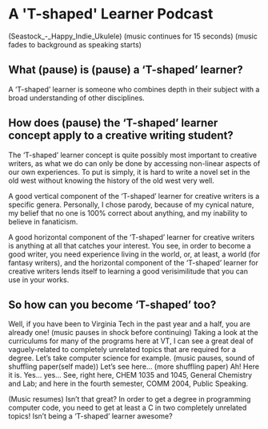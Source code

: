 # A 'T-shaped' Learner Podcast
(Seastock_-_Happy_Indie_Ukulele)
(music continues for 15 seconds)
(music fades to background as speaking starts)
## What (pause) is (pause) a ‘T-shaped’ learner?

A ‘T-shaped’ learner is someone who combines depth in their subject with a broad understanding of other disciplines.

## How does (pause) the ‘T-shaped’ learner concept apply to a creative writing student?

The ‘T-shaped’ learner concept is quite possibly most important to creative writers, as what we do can only be done by accessing non-linear aspects of our own experiences. To put is simply, it is hard to write a novel set in the old west without knowing the history of the old west very well.

A good vertical component of the ‘T-shaped’ learner for creative writers is a specific genera. Personally, I chose parody, because of my cynical nature, my belief that no one is 100% correct about anything, and my inability to believe in fanaticism.

A good horizontal component of the ‘T-shaped’ learner for creative writers is anything at all that catches your interest. You see, in order to become a good writer, you need experience living in the world, or, at least, a world (for fantasy writers), and the horizontal component of the ‘T-shaped’ learner for creative writers lends itself to learning a good verisimilitude that you can use in your works.


## So how can you become ‘T-shaped’ too?

Well, if you have been to Virginia Tech in the past year and a half, you are already one! (music pauses in shock before continuing) Taking a look at the curriculums for many of the programs here at VT, I can see a great deal of vaguely-related to completely unrelated topics that are required for a degree. Let’s take computer science for example. (music pauses, sound of shuffling paper(self made)) Let’s see here… (more shuffling paper) Ah! Here it is. Yes… yes… See, right here, CHEM 1035 and 1045, General Chemistry and Lab; and here in the fourth semester, COMM 2004, Public Speaking.

(Music resumes) Isn’t that great? In order to get a degree in programming computer code, you need to get at least a C in two completely unrelated topics! Isn’t being a ‘T-shaped’ learner awesome?
